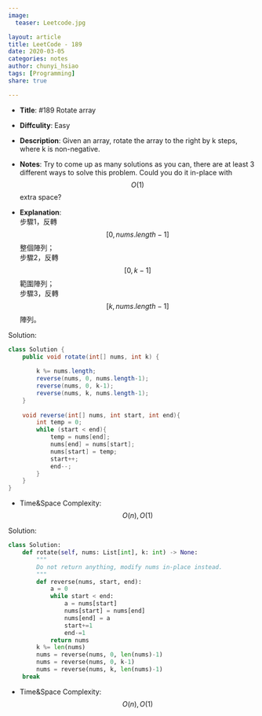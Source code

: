 ```yaml
---
image:
  teaser: Leetcode.jpg

layout: article
title: LeetCode - 189
date: 2020-03-05
categories: notes
author: chunyi_hsiao
tags: [Programming]
share: true

---
```


- **Title**: #189 Rotate array
- **Diffculity**: Easy 
- **Description**: Given an array, rotate the array to the right by k steps, where k is non-negative.
- **Notes**: 
Try to come up as many solutions as you can, there are at least 3 different ways to solve this problem.
Could you do it in-place with $$O(1)$$ extra space?

- **Explanation**: \
步驟1，反轉$$[0, nums.length-1]$$整個陣列；\
步驟2，反轉$$[0, k-1]$$範圍陣列； \
步驟3，反轉$$[k, nums.length-1]$$陣列。


Solution:
```java
class Solution {
    public void rotate(int[] nums, int k) {
        
        k %= nums.length;
        reverse(nums, 0, nums.length-1);
        reverse(nums, 0, k-1);
        reverse(nums, k, nums.length-1);
    }
    
    void reverse(int[] nums, int start, int end){
        int temp = 0;
        while (start < end){
            temp = nums[end];
            nums[end] = nums[start];
            nums[start] = temp;
            start++;
            end--;
        }
    }
}
```
- Time&Space Complexity: $$O(n), O(1)$$


Solution:
```python
class Solution:
    def rotate(self, nums: List[int], k: int) -> None:
        """
        Do not return anything, modify nums in-place instead.
        """
        def reverse(nums, start, end):
            a = 0
            while start < end:
                a = nums[start]
                nums[start] = nums[end]
                nums[end] = a
                start+=1
                end-=1
            return nums
        k %= len(nums)
        nums = reverse(nums, 0, len(nums)-1)
        nums = reverse(nums, 0, k-1)
        nums = reverse(nums, k, len(nums)-1)
    break
```
- Time&Space Complexity: $$O(n), O(1)$$
